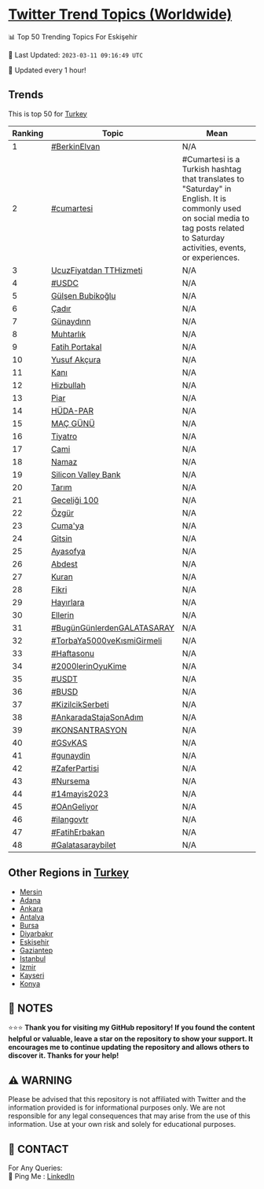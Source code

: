 [Twitter Trend Topics (Worldwide)](https://github.com/ErcinDedeoglu/Twitter-Trend-Topics)
==========


📊 Top 50 Trending Topics For Eskişehir

📆 Last Updated: `2023-03-11 09:16:49 UTC`

🔧 Updated every 1 hour!


## Trends

This is top 50 for [Turkey](</Turkey>)

| Ranking | Topic | Mean |
| ------- | ------------ | ------------ |
| 1 | [#BerkinElvan](http://twitter.com/search?q=%23BerkinElvan) | N/A |
| 2 | [#cumartesi](http://twitter.com/search?q=%23cumartesi) | #Cumartesi is a Turkish hashtag that translates to "Saturday" in English. It is commonly used on social media to tag posts related to Saturday activities, events, or experiences. |
| 3 | [UcuzFiyatdan TTHizmeti](http://twitter.com/search?q=UcuzFiyatdan+TTHizmeti) | N/A |
| 4 | [#USDC](http://twitter.com/search?q=%23USDC) | N/A |
| 5 | [Gülşen Bubikoğlu](http://twitter.com/search?q=G%c3%bcl%c5%9fen+Bubiko%c4%9flu) | N/A |
| 6 | [Çadır](http://twitter.com/search?q=%c3%87ad%c4%b1r) | N/A |
| 7 | [Günaydınn](http://twitter.com/search?q=G%c3%bcnayd%c4%b1nn) | N/A |
| 8 | [Muhtarlık](http://twitter.com/search?q=Muhtarl%c4%b1k) | N/A |
| 9 | [Fatih Portakal](http://twitter.com/search?q=Fatih+Portakal) | N/A |
| 10 | [Yusuf Akçura](http://twitter.com/search?q=Yusuf+Ak%c3%a7ura) | N/A |
| 11 | [Kanı](http://twitter.com/search?q=Kan%c4%b1) | N/A |
| 12 | [Hizbullah](http://twitter.com/search?q=Hizbullah) | N/A |
| 13 | [Piar](http://twitter.com/search?q=Piar) | N/A |
| 14 | [HÜDA-PAR](http://twitter.com/search?q=H%c3%9cDA-PAR) | N/A |
| 15 | [MAÇ GÜNÜ](http://twitter.com/search?q=MA%c3%87+G%c3%9cN%c3%9c) | N/A |
| 16 | [Tiyatro](http://twitter.com/search?q=Tiyatro) | N/A |
| 17 | [Cami](http://twitter.com/search?q=Cami) | N/A |
| 18 | [Namaz](http://twitter.com/search?q=Namaz) | N/A |
| 19 | [Silicon Valley Bank](http://twitter.com/search?q=Silicon+Valley+Bank) | N/A |
| 20 | [Tarım](http://twitter.com/search?q=Tar%c4%b1m) | N/A |
| 21 | [Geceliği 100](http://twitter.com/search?q=Geceli%c4%9fi+100) | N/A |
| 22 | [Özgür](http://twitter.com/search?q=%c3%96zg%c3%bcr) | N/A |
| 23 | [Cuma'ya](http://twitter.com/search?q=Cuma%27ya) | N/A |
| 24 | [Gitsin](http://twitter.com/search?q=Gitsin) | N/A |
| 25 | [Ayasofya](http://twitter.com/search?q=Ayasofya) | N/A |
| 26 | [Abdest](http://twitter.com/search?q=Abdest) | N/A |
| 27 | [Kuran](http://twitter.com/search?q=Kuran) | N/A |
| 28 | [Fikri](http://twitter.com/search?q=Fikri) | N/A |
| 29 | [Hayırlara](http://twitter.com/search?q=Hay%c4%b1rlara) | N/A |
| 30 | [Ellerin](http://twitter.com/search?q=Ellerin) | N/A |
| 31 | [#BugünGünlerdenGALATASARAY](http://twitter.com/search?q=%23Bug%c3%bcnG%c3%bcnlerdenGALATASARAY) | N/A |
| 32 | [#TorbaYa5000veKısmiGirmeli](http://twitter.com/search?q=%23TorbaYa5000veK%c4%b1smiGirmeli) | N/A |
| 33 | [#Haftasonu](http://twitter.com/search?q=%23Haftasonu) | N/A |
| 34 | [#2000lerinOyuKime](http://twitter.com/search?q=%232000lerinOyuKime) | N/A |
| 35 | [#USDT](http://twitter.com/search?q=%23USDT) | N/A |
| 36 | [#BUSD](http://twitter.com/search?q=%23BUSD) | N/A |
| 37 | [#KizilcikSerbeti](http://twitter.com/search?q=%23KizilcikSerbeti) | N/A |
| 38 | [#AnkaradaStajaSonAdım](http://twitter.com/search?q=%23AnkaradaStajaSonAd%c4%b1m) | N/A |
| 39 | [#KONSANTRASYON](http://twitter.com/search?q=%23KONSANTRASYON) | N/A |
| 40 | [#GSvKAS](http://twitter.com/search?q=%23GSvKAS) | N/A |
| 41 | [#gunaydin](http://twitter.com/search?q=%23gunaydin) | N/A |
| 42 | [#ZaferPartisi](http://twitter.com/search?q=%23ZaferPartisi) | N/A |
| 43 | [#Nursema](http://twitter.com/search?q=%23Nursema) | N/A |
| 44 | [#14mayis2023](http://twitter.com/search?q=%2314mayis2023) | N/A |
| 45 | [#OAnGeliyor](http://twitter.com/search?q=%23OAnGeliyor) | N/A |
| 46 | [#ilangovtr](http://twitter.com/search?q=%23ilangovtr) | N/A |
| 47 | [#FatihErbakan](http://twitter.com/search?q=%23FatihErbakan) | N/A |
| 48 | [#Galatasaraybilet](http://twitter.com/search?q=%23Galatasaraybilet) | N/A |



## Other Regions in [Turkey](</Turkey>)

* [Mersin](</Turkey/Mersin.md>)
* [Adana](</Turkey/Adana.md>)
* [Ankara](</Turkey/Ankara.md>)
* [Antalya](</Turkey/Antalya.md>)
* [Bursa](</Turkey/Bursa.md>)
* [Diyarbakır](</Turkey/Diyarbakır.md>)
* [Eskişehir](</Turkey/Eskişehir.md>)
* [Gaziantep](</Turkey/Gaziantep.md>)
* [Istanbul](</Turkey/Istanbul.md>)
* [Izmir](</Turkey/Izmir.md>)
* [Kayseri](</Turkey/Kayseri.md>)
* [Konya](</Turkey/Konya.md>)



## 📝 NOTES

⭐⭐⭐ **Thank you for visiting my GitHub repository! If you found the content helpful or valuable, leave a star on the repository to show your support. It encourages me to continue updating the repository and allows others to discover it. Thanks for your help!**


## ⚠️ WARNING

Please be advised that this repository is not affiliated with Twitter and the information provided is for informational purposes only. We are not responsible for any legal consequences that may arise from the use of this information. Use at your own risk and solely for educational purposes.


## 📨 CONTACT

 For Any Queries:  
            🏓 Ping Me : [LinkedIn](https://www.linkedin.com/in/ercindedeoglu/)

